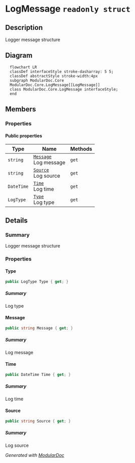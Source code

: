 # LogMessage `readonly struct`

## Description
Logger message structure

## Diagram
```mermaid
  flowchart LR
  classDef interfaceStyle stroke-dasharray: 5 5;
  classDef abstractStyle stroke-width:4px
  subgraph ModularDoc.Core
  ModularDoc.Core.LogMessage[[LogMessage]]
  class ModularDoc.Core.LogMessage interfaceStyle;
  end
```

## Members
### Properties
#### Public  properties
| Type | Name | Methods |
| --- | --- | --- |
| `string` | [`Message`](#message)<br>Log message | `get` |
| `string` | [`Source`](#source)<br>Log source | `get` |
| `DateTime` | [`Time`](#time)<br>Log time | `get` |
| `LogType` | [`Type`](#type)<br>Log type | `get` |

## Details
### Summary
Logger message structure

### Properties
#### Type
```csharp
public LogType Type { get; }
```
##### Summary
Log type

#### Message
```csharp
public string Message { get; }
```
##### Summary
Log message

#### Time
```csharp
public DateTime Time { get; }
```
##### Summary
Log time

#### Source
```csharp
public string Source { get; }
```
##### Summary
Log source

*Generated with* [*ModularDoc*](https://github.com/hailstorm75/ModularDoc)
